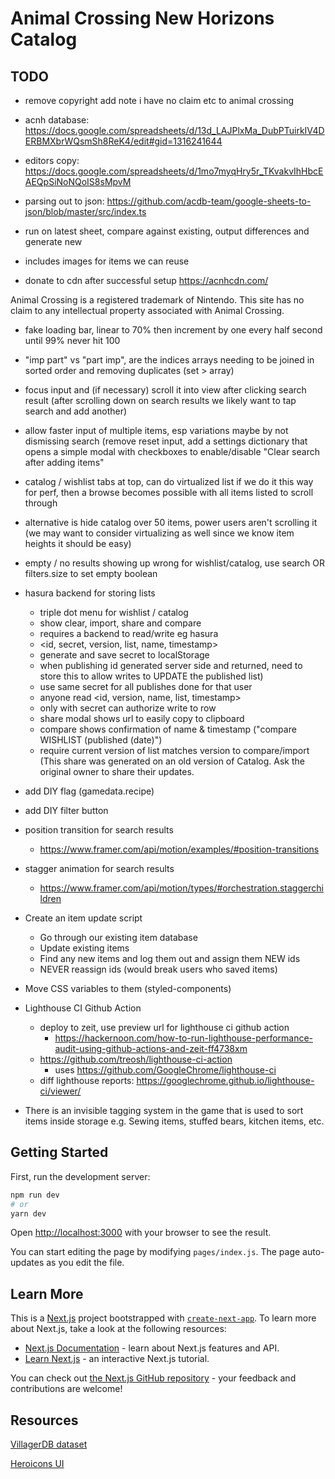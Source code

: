 # Animal Crossing New Horizons Catalog

## TODO

- remove copyright add note i have no claim etc to animal crossing

- acnh database: https://docs.google.com/spreadsheets/d/13d_LAJPlxMa_DubPTuirkIV4DERBMXbrWQsmSh8ReK4/edit#gid=1316241644
- editors copy: https://docs.google.com/spreadsheets/d/1mo7myqHry5r_TKvakvIhHbcEAEQpSiNoNQoIS8sMpvM
- parsing out to json: https://github.com/acdb-team/google-sheets-to-json/blob/master/src/index.ts
- run on latest sheet, compare against existing, output differences and generate new 
- includes images for items we can reuse
- donate to cdn after successful setup https://acnhcdn.com/



Animal Crossing is a registered trademark of Nintendo. This site has no claim to any intellectual property associated with Animal Crossing.

- fake loading bar, linear to 70% then increment by one every half second until 99% never hit 100

- "imp part" vs "part imp", are the indices arrays needing to be joined in sorted order and removing duplicates (set > array)

- focus input and (if necessary) scroll it into view after clicking search result (after scrolling down on search results we likely want to tap search and add another)

- allow faster input of multiple items, esp variations maybe by not dismissing search (remove reset input, add a settings dictionary that opens a simple modal with checkboxes to enable/disable "Clear search after adding items"


- catalog / wishlist tabs at top, can do virtualized list if we do it this way for perf, then a browse becomes possible with all items listed to scroll through
- alternative is hide catalog over 50 items, power users aren't scrolling it (we may want to consider virtualizing as well since we know item heights it should be easy)

- empty / no results showing up wrong for wishlist/catalog, use search OR filters.size to set empty boolean

- hasura backend for storing lists
  - triple dot menu for wishlist / catalog
  - show clear, import, share and compare
  - requires a backend to read/write eg hasura
  - <id, secret, version, list, name, timestamp>
  - generate and save secret to localStorage
  - when publishing id generated server side and returned, need to store this to allow writes to UPDATE the published list)
  - use same secret for all publishes done for that user
  - anyone read <id, version, name, list, timestamp>
  - only with secret can authorize write to row
  - share modal shows url to easily copy to clipboard
  - compare shows confirmation of name & timestamp ("compare WISHLIST (published <time ago> (date)")
  - require current version of list matches version to compare/import (This share was generated on an old version of Catalog. Ask the original owner to share their updates.

- add DIY flag (gamedata.recipe)
- add DIY filter button


- position transition for search results
  - https://www.framer.com/api/motion/examples/#position-transitions
- stagger animation for search results
  - https://www.framer.com/api/motion/types/#orchestration.staggerchildren

- Create an item update script
  - Go through our existing item database
  - Update existing items
  - Find any new items and log them out and assign them NEW ids
  - NEVER reassign ids (would break users who saved items)

- Move CSS variables to them (styled-components)

- Lighthouse CI Github Action
  - deploy to zeit, use preview url for lighthouse ci github action
    - https://hackernoon.com/how-to-run-lighthouse-performance-audit-using-github-actions-and-zeit-ff4738xm
  - https://github.com/treosh/lighthouse-ci-action
    - uses https://github.com/GoogleChrome/lighthouse-ci
  - diff lighthouse reports: https://googlechrome.github.io/lighthouse-ci/viewer/



- There is an invisible tagging system in the game that is used to sort items inside storage
  e.g. Sewing items, stuffed bears, kitchen items, etc.

## Getting Started

First, run the development server:

```bash
npm run dev
# or
yarn dev
```

Open [http://localhost:3000](http://localhost:3000) with your browser to see the result.

You can start editing the page by modifying `pages/index.js`. The page auto-updates as you edit the file.

## Learn More

This is a [Next.js](https://nextjs.org/) project bootstrapped with [`create-next-app`](https://github.com/zeit/next.js/tree/canary/packages/create-next-app). To learn more about Next.js, take a look at the following resources:

- [Next.js Documentation](https://nextjs.org/docs) - learn about Next.js features and API.
- [Learn Next.js](https://nextjs.org/learn) - an interactive Next.js tutorial.

You can check out [the Next.js GitHub repository](https://github.com/zeit/next.js) - your feedback and contributions are welcome!


## Resources

[VillagerDB dataset](https://github.com/jefflomacy/villagerdb)

[Heroicons UI](https://github.com/sschoger/heroicons-ui)
